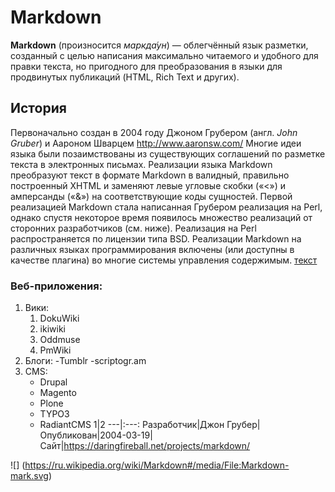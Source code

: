 # Markdown
**Markdown** (произносится *маркда́ун*) — облегчённый язык разметки, созданный с целью написания максимально читаемого и удобного для правки текста, но пригодного для преобразования в языки для продвинутых публикаций (HTML, Rich Text и других).
## **История**
Первоначально создан в 2004 году Джоном Грубером (англ. *John Gruber*) и Аароном Шварцем <http://www.aaronsw.com/> Многие идеи языка были позаимствованы из существующих соглашений по разметке текста в электронных письмах. Реализации языка Markdown преобразуют текст в формате Markdown в валидный, правильно построенный XHTML и заменяют левые угловые скобки («<») и амперсанды («&») на соответствующие коды сущностей. Первой реализацией Markdown стала написанная Грубером реализация на Perl, однако спустя некоторое время появилось множество реализаций от сторонних разработчиков (см. ниже). Реализация на Perl распространяется по лицензии типа BSD. Реализации Markdown на различных языках программирования включены (или доступны в качестве плагина) во многие системы управления содержимым.
[текст](https://ru.wikipedia.org/wiki/Markdown)
### Веб-приложения:
 1. Вики:    
     1. DokuWiki
     2. ikiwiki
     3. Oddmuse
     4. PmWiki
  2. Блоги:
      -Tumblr
      -scriptogr.am
   3. CMS:
      * Drupal
      * Magento
      * Plone 
      * TYPO3 
      * RadiantCMS 
   1|2
   ---|:---:
   Разработчик|Джон Грубер|
   Опубликован|2004-03-19|
   Сайт|<https://daringfireball.net/projects/markdown/>	
   
   ![] (https://ru.wikipedia.org/wiki/Markdown#/media/File:Markdown-mark.svg)


        
